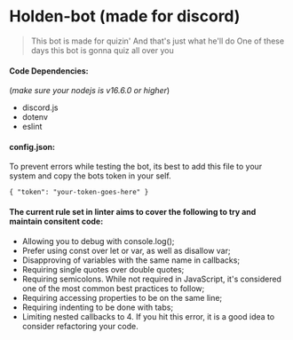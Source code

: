 # Holden-bot (made for discord)

>This bot is made for quizin'
>And that's just what he'll do
>One of these days this bot is gonna quiz all over you


#### Code Dependencies:

(*make sure your nodejs is v16.6.0 or higher*)
- discord.js
- dotenv
- eslint



#### config.json:
To prevent errors while testing the bot, its best to add this file to your system
and copy the bots token in your self.

`{
	"token": "your-token-goes-here"
}`



#### The current rule set in linter aims to cover the following to try and maintain consitent code:
- Allowing you to debug with console.log();
- Prefer using const over let or var, as well as disallow var;
- Disapproving of variables with the same name in callbacks;
- Requiring single quotes over double quotes;
- Requiring semicolons. While not required in JavaScript, it's considered one of the most common best practices to follow;
- Requiring accessing properties to be on the same line;
- Requiring indenting to be done with tabs;
- Limiting nested callbacks to 4. If you hit this error, it is a good idea to consider refactoring your code.
